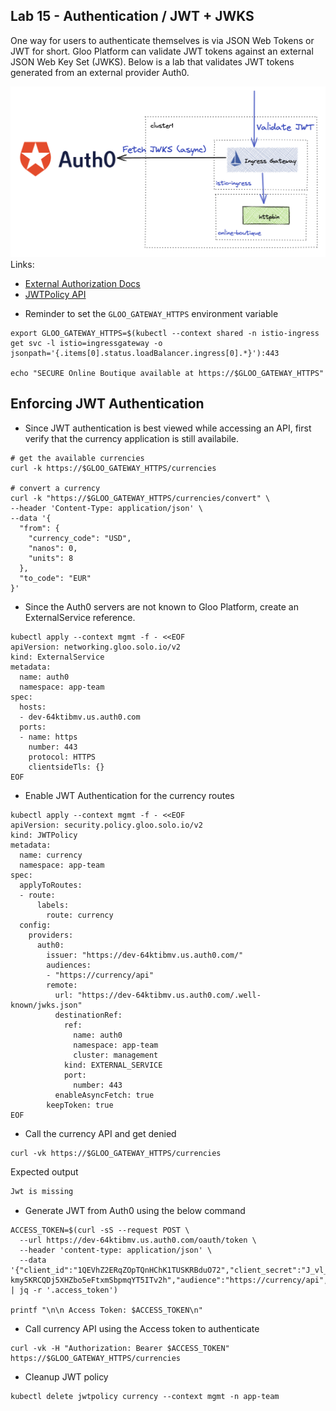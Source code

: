 ## Lab 15 - Authentication / JWT + JWKS <a name="lab-15---authentication-/-jwt-+-jwks-"></a>


One way for users to authenticate themselves is via JSON Web Tokens or JWT for short. Gloo Platform can validate JWT tokens against an external JSON Web Key Set (JWKS). Below is a lab that validates JWT tokens generated from an external provider Auth0.

![JWT Enforcement](images/jwt.png)
Links:
- [External Authorization Docs](https://docs.solo.io/gloo-mesh-enterprise/latest/policies/external-auth/)
- [JWTPolicy API](https://docs.solo.io/gloo-mesh-enterprise/latest/reference/api/jwt_policy/)
* Reminder to set the `GLOO_GATEWAY_HTTPS` environment variable
```shell
export GLOO_GATEWAY_HTTPS=$(kubectl --context shared -n istio-ingress get svc -l istio=ingressgateway -o jsonpath='{.items[0].status.loadBalancer.ingress[0].*}'):443

echo "SECURE Online Boutique available at https://$GLOO_GATEWAY_HTTPS"
```

## Enforcing JWT Authentication

* Since JWT authentication is best viewed while accessing an API, first verify that the currency application is still availabile.
```shell
# get the available currencies
curl -k https://$GLOO_GATEWAY_HTTPS/currencies

# convert a currency
curl -k "https://$GLOO_GATEWAY_HTTPS/currencies/convert" \
--header 'Content-Type: application/json' \
--data '{
  "from": {
    "currency_code": "USD",
    "nanos": 0,
    "units": 8
  },
  "to_code": "EUR"
}'
```
* Since the Auth0 servers are not known to Gloo Platform, create an ExternalService reference.
```shell
kubectl apply --context mgmt -f - <<EOF
apiVersion: networking.gloo.solo.io/v2
kind: ExternalService
metadata:
  name: auth0
  namespace: app-team
spec:
  hosts:
  - dev-64ktibmv.us.auth0.com
  ports:
  - name: https
    number: 443
    protocol: HTTPS
    clientsideTls: {}
EOF
```

* Enable JWT Authentication for the currency routes
```shell
kubectl apply --context mgmt -f - <<EOF
apiVersion: security.policy.gloo.solo.io/v2
kind: JWTPolicy
metadata:
  name: currency
  namespace: app-team
spec:
  applyToRoutes:
  - route:
      labels:
        route: currency
  config:
    providers:
      auth0:
        issuer: "https://dev-64ktibmv.us.auth0.com/"
        audiences:
        - "https://currency/api"
        remote:
          url: "https://dev-64ktibmv.us.auth0.com/.well-known/jwks.json"
          destinationRef:
            ref:
              name: auth0
              namespace: app-team
              cluster: management
            kind: EXTERNAL_SERVICE
            port:
              number: 443
          enableAsyncFetch: true
        keepToken: true
EOF
```

* Call the currency API and get denied
```shell
curl -vk https://$GLOO_GATEWAY_HTTPS/currencies
```

Expected output
```txt
Jwt is missing
```

* Generate JWT from Auth0 using the below command
```shell
ACCESS_TOKEN=$(curl -sS --request POST \
  --url https://dev-64ktibmv.us.auth0.com/oauth/token \
  --header 'content-type: application/json' \
  --data '{"client_id":"1QEVhZ2ERqZOpTQnHChK1TUSKRBduO72","client_secret":"J_vl_qgu0pvudTfGppm_PJcQjkgy-kmy5KRCQDj5XHZbo5eFtxmSbpmqYT5ITv2h","audience":"https://currency/api","grant_type":"client_credentials"}' | jq -r '.access_token')

printf "\n\n Access Token: $ACCESS_TOKEN\n"
```

* Call currency API using the Access token to authenticate
```shell
curl -vk -H "Authorization: Bearer $ACCESS_TOKEN" https://$GLOO_GATEWAY_HTTPS/currencies
```


* Cleanup JWT policy 
```
kubectl delete jwtpolicy currency --context mgmt -n app-team
```
